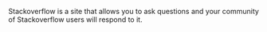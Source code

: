Stackoverflow is a site that allows you to ask questions and your community of Stackoverflow users will respond to it.
